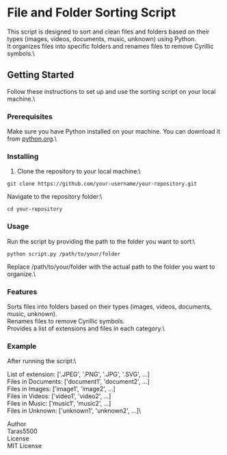 # File and Folder Sorting Script

This script is designed to sort and clean files and folders based on their types (images, videos, documents, music, unknown) using Python.\
It organizes files into specific folders and renames files to remove Cyrillic symbols.\

## Getting Started

Follow these instructions to set up and use the sorting script on your local machine.\

### Prerequisites

Make sure you have Python installed on your machine. You can download it from [python.org](https://www.python.org/downloads/).\

### Installing

1. Clone the repository to your local machine:\

`git clone https://github.com/your-username/your-repository.git`

Navigate to the repository folder:\

`cd your-repository`

### Usage
Run the script by providing the path to the folder you want to sort:\

`python script.py /path/to/your/folder`

Replace /path/to/your/folder with the actual path to the folder you want to organize.\

### Features
Sorts files into folders based on their types (images, videos, documents, music, unknown).\
Renames files to remove Cyrillic symbols.\
Provides a list of extensions and files in each category.\
### Example
After running the script:\

List of extension: ['.JPEG', '.PNG', '.JPG', '.SVG', ...]\
Files in Documents: ['document1', 'document2', ...]\
Files in Images: ['image1', 'image2', ...]\
Files in Videos: ['video1', 'video2', ...]\
Files in Music: ['music1', 'music2', ...]\
Files in Unknown: ['unknown1', 'unknown2', ...]\


Author\
Taras5500\
License\
MIT License
